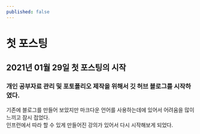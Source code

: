 ```yaml
---
published: false
---
```


# 첫 포스팅

## 2021년 01월 29일 첫 포스팅의 시작

### 개인 공부자료 관리 및 포토폴리오 제작을 위해서 깃 허브 블로그를 시작하였다.

기존에 블로그를 만들어 보았지만 마크다운 언어를 사용하는데에 있어서 어려움을 많이 느끼고 잠시 접었다.  
인프런에서 따라 할 수 있게 만들어진 강의가 있어서 다시 시작해보게 되었다.
